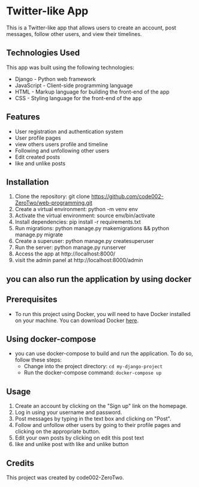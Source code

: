 # Twitter-like App

This is a Twitter-like app that allows users to create an account, post messages, follow other users, and view their timelines.

## Technologies Used
This app was built using the following technologies:

- Django - Python web framework
- JavaScript - Client-side programming language
- HTML - Markup language for building the front-end of the app
- CSS - Styling language for the front-end of the app

## Features
- User registration and authentication system
- User profile pages
- view others users profile and timeline 
- Following and unfollowing other users
- Edit created posts
- like and unlike posts

## Installation
1. Clone the repository: git clone https://github.com/code002-ZeroTwo/web-programming.git
2. Create a virtual environment: python -m venv env
3. Activate the virtual environment: source env/bin/activate
4. Install dependencies: pip install -r requirements.txt
5. Run migrations: python manage.py makemigrations && python manage.py migrate
6. Create a superuser: python manage.py createsuperuser
7. Run the server: python manage.py runserver
8. Access the app at http://localhost:8000/
9. visit the admin panel at http://localhost:8000/admin

## you can also run the application by using docker
## Prerequisites
- To run this project using Docker, you will need to have Docker installed on your machine. You can download Docker [here](https://www.docker.com/get-started/).

## Using docker-compose
- you can use docker-compose to build and run the application. To do so, follow these steps:
    - Change into the project directory:
        ```cd my-django-project```
    - Run the docker-compose command:
        ```docker-compose up```

## Usage
1. Create an account by clicking on the "Sign up" link on the homepage.
2. Log in using your username and password.
3. Post messages by typing in the text box and clicking on "Post".
4. Follow and unfollow other users by going to their profile pages and clicking on the appropriate button.
5. Edit your own posts by clicking on edit this post text
6. like and unlike post with like and unlike button 

## Credits
This project was created by code002-ZeroTwo.